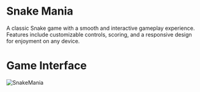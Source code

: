 # Snake Mania

A classic Snake game with a smooth and interactive gameplay experience. Features include customizable controls, scoring, and a responsive design for enjoyment on any device.

# Game Interface

![SnakeMania]()
